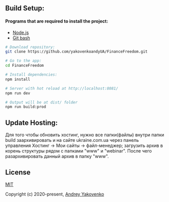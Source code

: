## Build Setup:

#### Programs that are required to install the project:

- [Node.js](https://nodejs.org/uk/)
- [Git bash](https://git-scm.com/downloads)


```bash
# Download repository:
git clone https://github.com/yakovenkoandyUA/FinanceFreedom.git

# Go to the app:
cd FinanceFreedom

# Install dependencies:
npm install

# Server with hot reload at http://localhost:8081/
npm run dev

# Output will be at dist/ folder
npm run build:prod
```

## Update Hosting:
Для того чтобы обновить хостинг, нужно все папки(файлы) внутри папки build заархивировать и на сайте ukraine.com.ua через панель управления Хостинг -> Мои сайты -> файл-менеджер; загрузить архив в корень структуры рядом с папками "www" и "webinar". После чего разархивировать данный архив в папку "www".
## License

[MIT](./LICENSE)

Copyright (c) 2020-present, [Andrey Yakovenko](https://github.com/yakovenkoandyUA)
